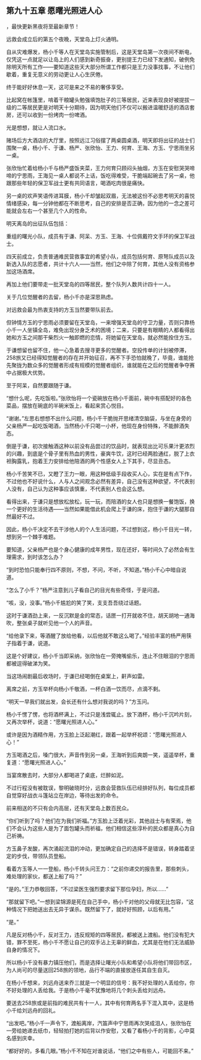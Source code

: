 ## 第九十五章 愿曙光照进人心
，最快更新黑夜将至最新章节！

远救会成立后的第五个夜晚，天堂岛上灯火通明。

自从灾难爆发，杨小千等人在天堂岛实施管制后，这是天堂岛第一次夜间不断电，仅凭这一点就足以让岛上的人们感到新奇振奋，更别提王力已经下发通知，破例免除明天所有工作――要知道这些天大部分所谓工作都只是王力没事找事，不让他们歇着，重复无意义的劳动更让人心生厌倦。

终于能好好休息一天，这可是来之不易的奢侈享受。

比起窝在帐篷里，啃着干粮罐头勉强填饱肚子的三等居民，近来表现良好被提拔一级的二等居民更是对明天十分期待，因为明天他们不仅可以搬进温暖舒适的酒店套房，还可以收到一份烤肉一份啤酒。

光是想想，就让人流口水。

赌场后方大酒店的大厅里，按照远江习俗摆了两桌圆桌酒，明天即将出征的战士们围聚一桌，杨小千、于谦、杨严、张欣怡、王力、何育、王海、方玉、宁思雨坐另一桌。

张欣怡忙着给杨小千与杨严盛饭夹菜，王力何育只顾闷头抽烟，方玉在安慰哭哭啼啼的宁思雨，王海见一桌人都说不上话，饭吃得难受，干脆端起碗去了另一桌，他跟那些年轻的保卫军战士更有共同语言，喝酒吃肉很是痛快。

另一桌的欢声笑语传进耳膜，杨小千却皱起双眉，无法被这份不必思考明天的喜悦情绪感染，每一分钟他都在不断思考，自己的安排是否正确，因为他的一念之差可能就会左右一个甚至几个人的性命。

明天离岛的出征队伍包括：

重组的曙光小队，成员有于谦、阿呆、方玉、王海、十位佩戴符文手环的保卫军战士。

四天前成立，负责普通难民营救事宜的希望小队，成员包括何育、原弩队成员以及新选入队的志愿者，共计十六人――当然，他们之中除了何育，其他人没有资格参加这场酒席。

再加上他们要带走一批天堂岛的四等居民，整个队列人数共计四十一人。

关于几位觉醒者的去留，杨小千亦是深思熟虑。

对远救会最为热衷支持的方玉当然要带队前去。

但钟情方玉的宁思雨必须要留在天堂岛，一来增强天堂岛的守卫力量，否则只靠杨小千一人坐镇全岛，难免出现分身乏术的困境；二来，只要是有眼睛的人都看得出她和方玉之间那干柴烈火一触即燃的恋情，将她留在天堂岛，就必然能拴住方玉。

于谦想留也留不住，他一心急着去搜寻更多的觉醒者。空投传单的计划被停滞，258旅又已经得知觉醒者的存在并开始征召，再不下手恐怕就晚了，毕竟，谁能抢先聚拢为数众多的觉醒者形成有规模的觉醒者组织，谁就能在之后的觉醒者争夺赛中占据极大优势。

至于阿呆，自然要跟随于谦。

“想什么呢，先吃饭啦。”张欣怡将一个瓷碗放在杨小千面前，碗中有搭配好的各色菜品，摆放在碗底的半碗米饭上，看起来赏心悦目。

“谢谢。”左思右想想不出什么问题，杨小千干脆抛开思绪清空脑袋，与坐在身旁的父亲杨严一起吃饭喝酒，当然杨小千只喝一小杯，他现在身份特殊，不能醉酒失态。

倒是于谦，初次接触酒这种以前没有品尝过的饮品时，就表现出比可乐果汁更浓烈的兴趣，到底是个骨子里有热血的男性，豪爽牛饮，这时已经两脸通红，脱了上衣袒胸露乳，抱着王力安排给他陪酒的两个性感女人上下其手，尽显丑态。

杨小千苦笑不已，又瞪了王力一眼，用这种低级手段收买人心，实在是有点下作，不过他也不好说什么，人与人之间观念必然有差异，自己没有这种欲望，不代表别人没有，自己认为这种事应该慎重，不代表别人也会这么想。

看得出来，于谦只是想放松放松，玩一玩，而陪酒的女人也只是想换一餐饱饭，换一个更好的生活待遇――当然如果能借此机会爬上于谦的床，抱住于谦的大腿那自然最好不过。

因此，杨小千决定不去干涉他人的个人生活问题，不过想到这，杨小千目光一转，想到另一个棘手难题。

要知道，父亲杨严也是个身心健康的成年男性，现在还好，等时间久了必然会有生理需求，到时该怎么办？

“到时恐怕只能奉行四不原则，不想，不问，不听，不知道。”杨小千心中暗自说道。

“怎么了小千？”杨严注意到儿子看自己的目光有些奇怪，于是问道。

“咳，没，没事。”杨小千尴尬的笑了笑，支支吾吾绕过话题。

这时于谦酒劲上来，一反沉默是金的常态，话匣一打开就收不住，胡天胡地一通海吹，整张桌子就听见他一个人的声音。

“给他录下来，等酒醒了放给他看，以后他就不敢这么喝了。”经验丰富的杨严用筷子指着于谦，说道。

这是个好建议，杨小千当即采纳，张欣怡在一旁掩嘴偷乐，连止不住眼泪的宁思雨都被逗得破涕为笑。

当这场闹剧最后收场时，于谦已经喝倒在桌案上，鼾声如雷。

离席之前，方玉举杯向杨小千敬酒，一杯白酒一饮而尽，点滴不剩。

“明天一早我们就出发，会长还有什么想对我说的吗？”方玉问。

杨小千愣了愣，也将酒杯满上，不过只是浅尝辄止。放下酒杯，杨小千沉吟片刻，又再次举杯，说道：“愿曙光照进人心。”

或许是因为酒精作用，方玉脸上泛起潮红，跟着一起举杯祝颂：“愿曙光照进人心！”

方玉喝酒之后，嗓门很大，声音传到另一桌，王海听到后爽朗一笑，遥遥举杯，重复道：“愿曙光照进人心。”

当宴席散去时，大部分人都喝进了桌底，烂醉如泥。

不过行程没有被耽误，黎明破晓时分，远救会营救队伍已经排好队列，每位成员都自觉穿好战衣斗篷站立在岸边，等待出发的命令。

前来相送的不只有会内高层，还有天堂岛上数百民众。

“你们听到了吗？他们在为我们祈福。”方玉脸上泛着光彩，其他战士与有荣焉，他们不会认为这些人是为了面包罐头而祈福，他们相信这些淳朴的民众都是真心为自己祈祷。

方玉鼻子发酸，再次涌起流泪的冲动，更加确定自己的选择不是错误，转身踏着坚定的步伐，带领队员登船。

看着方玉等人一一登船，杨小千转头问王力：“之前你递交的报告里，那些刺头，难处理的家伙，都送上船了吗？”

“是的。”王力恭敬回答，“不过梁医生强烈要求留下那位孕妇，所以……”

“那就留下吧。”一想到梁锦源是死在自己手中，杨小千对他的父母就无比包容，“这种情况下把她送出去无异于谋杀。既然留下了，就好好照顾，以后有用。”

“是。”

凡是反对杨小千，反对王力，违反规矩的四等居民，都被送上渡船。他们没有犯大错，罪不至死，杨小千不愿让自己的双手沾上无辜的鲜血，尤其是在他们无法威胁自身的情况下。

所以杨小千没有暴力镇压他们，而是选择让曙光小队和希望小队将他们带回市区，为人尚可的尽量送回258旅的领地，品行不端的直接放逐任其自生自灭。

在杨小千想来，刘远舟送来乔三就是一个明显的信号：我不好处理的人丢给你，你不好处理的人丢给我。于是杨小千毫不犹豫地将几个刺头丢给刘远舟。

要送去258旅或是前指的难民共有十一人，其中有何育两名手下混入其中，这是杨小千给刘远舟的回礼。

“出发吧。”杨小千一声令下，渡船离岸，汽笛声中宁思雨再次哭成泪人，张欣怡在一旁给她递去纸巾，轻轻拍打她的后背以作安慰，又看了看杨小千的背影，心中莫名感到庆幸。

“都好好的，多看几眼。”杨小千不知在对谁说话，“他们之中有些人，可能回不来。”

